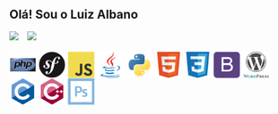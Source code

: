 ## Olá! Sou o Luiz Albano

<div style="display: inline-block;">
    <img height="175em" src="https://github-readme-stats.vercel.app/api?username=luiz-albano&show_icons=true&theme=dark&count_private=true&include_all_commits=true&show_icons=true">&nbsp;&nbsp;&nbsp;
    <img height="175em" src="https://github-readme-stats.vercel.app/api/top-langs/?username=luiz-albano&layout=compact&langs_count=7&theme=dark">
</div>

<div style="display: inline-block"><br>
    <img align="center" alt="LuizAlbano-Php" height="48" width="48" src="https://github.com/devicons/devicon/blob/master/icons/php/php-original.svg">
    <img align="center" alt="LuizAlbano-Symphony" height="48" width="48" src="https://github.com/devicons/devicon/blob/master/icons/symfony/symfony-original.svg">
    <img align="center" alt="LuizAlbano-Js" height="48" width="48" src="https://github.com/devicons/devicon/blob/master/icons/javascript/javascript-original.svg">
    <img align="center" alt="LuizAlbano-Java" height="48" width="48" src="https://github.com/devicons/devicon/blob/master/icons/java/java-original.svg">
    <img align="center" alt="LuizAlbano-Python" height="48" width="48" src="https://github.com/devicons/devicon/blob/master/icons/python/python-original.svg">
    <img align="center" alt="LuizAlbano-Html5" height="48" width="48" src="https://github.com/devicons/devicon/blob/master/icons/html5/html5-original.svg">
    <img align="center" alt="LuizAlbano-Css3" height="48" width="48" src="https://github.com/devicons/devicon/blob/master/icons/css3/css3-original.svg">
    <img align="center" alt="LuizAlbano-Bootstrap" height="48" width="48" src="https://github.com/devicons/devicon/blob/master/icons/bootstrap/bootstrap-plain.svg">
    <img align="center" alt="LuizAlbano-Wordpress" height="48" width="48" src="https://github.com/devicons/devicon/blob/master/icons/wordpress/wordpress-original.svg">
    <img align="center" alt="LuizAlbano-C" height="48" width="48" src="https://github.com/devicons/devicon/blob/master/icons/c/c-original.svg">
    <img align="center" alt="LuizAlbano-Cpp" height="48" width="48" src="https://github.com/devicons/devicon/blob/master/icons/cplusplus/cplusplus-original.svg">
    <img align="center" alt="LuizAlbano-Photoshop" height="48" width="48" src="https://github.com/devicons/devicon/blob/master/icons/photoshop/photoshop-line.svg">
</div>
